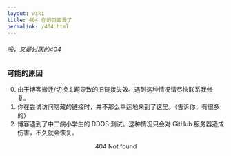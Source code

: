 ```yaml
---
layout: wiki
title: 404 你的页面丢了
permalink: /404.html
---
```



###### 啪，又是讨厌的404

### 可能的原因

0. 由于博客搬迁/切换主题导致的旧链接失效。遇到这种情况请尽快联系我修复。
1. 你在尝试访问隐藏的链接时，并不那么幸运地来到了这里。（告诉你，有很多的）
2. 博客遇到了中二病小学生的 DDOS 测试。这种情况只会对 GitHub 服务器造成伤害，不久就会恢复。


<center>
 404 Not found
<center/>